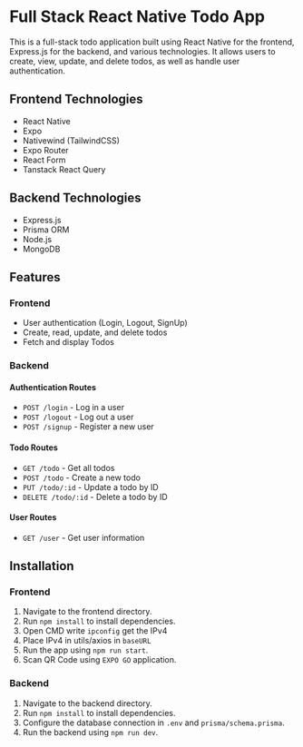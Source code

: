# Full Stack React Native Todo App

This is a full-stack todo application built using React Native for the frontend, Express.js for the backend, and various technologies. It allows users to create, view, update, and delete todos, as well as handle user authentication.

## Frontend Technologies

- React Native
- Expo
- Nativewind (TailwindCSS)
- Expo Router
- React Form
- Tanstack React Query

## Backend Technologies

- Express.js
- Prisma ORM
- Node.js
- MongoDB

## Features

### Frontend

- User authentication (Login, Logout, SignUp)
- Create, read, update, and delete todos
- Fetch and display Todos

### Backend

#### Authentication Routes

- `POST /login` - Log in a user
- `POST /logout` - Log out a user
- `POST /signup` - Register a new user

#### Todo Routes

- `GET /todo` - Get all todos
- `POST /todo` - Create a new todo
- `PUT /todo/:id` - Update a todo by ID
- `DELETE /todo/:id` - Delete a todo by ID

#### User Routes

- `GET /user` - Get user information

## Installation

### Frontend

1. Navigate to the frontend directory.
2. Run `npm install` to install dependencies.
3. Open CMD write `ipconfig` get the IPv4
4. Place IPv4 in utils/axios in `baseURL`
5. Run the app using `npm run start`.
6. Scan QR Code using `EXPO GO` application.

### Backend

1. Navigate to the backend directory.
2. Run `npm install` to install dependencies.
3. Configure the database connection in `.env` and `prisma/schema.prisma`.
4. Run the backend using `npm run dev`.





